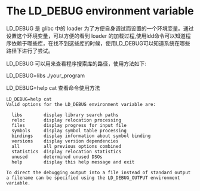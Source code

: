 # The LD_DEBUG environment variable
LD_DEBUG 是 glibc 中的 loader 为了方便自身调试而设置的一个环境变量。通过设置这个环境变量，可以方便的看到 loader 的加载过程,使用ldd命令可以知道程序依赖于哪些库，在找不到这些库的时候，使用LD_DEBUG可以知道系统在哪些路径下进行了尝试。

LD_DEBUG 可以用来查看程序搜索库的路径，使用方法如下:

LD_DEBUG=libs ./your_program

LD_DEBUG=help cat 查看命令使用方法

```shell
LD_DEBUG=help cat
Valid options for the LD_DEBUG environment variable are:

  libs        display library search paths
  reloc       display relocation processing
  files       display progress for input file
  symbols     display symbol table processing
  bindings    display information about symbol binding
  versions    display version dependencies
  all         all previous options combined
  statistics  display relocation statistics
  unused      determined unused DSOs
  help        display this help message and exit

To direct the debugging output into a file instead of standard output
a filename can be specified using the LD_DEBUG_OUTPUT environment
variable.
```
